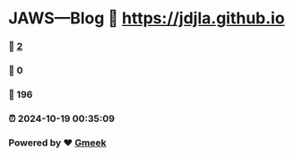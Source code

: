 # JAWS—Blog :link: https://jdjla.github.io 
### :page_facing_up: [2](https://jdjla.github.io/tag.html) 
### :speech_balloon: 0 
### :hibiscus: 196 
### :alarm_clock: 2024-10-19 00:35:09 
### Powered by :heart: [Gmeek](https://github.com/Meekdai/Gmeek)
